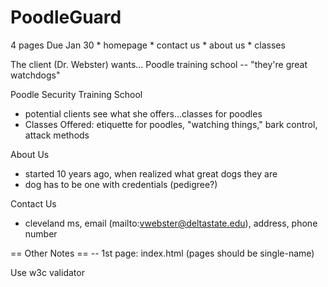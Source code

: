 # PoodleGuard
4 pages Due Jan 30
	* homepage
	* contact us
	* about us
	* classes

The client (Dr. Webster) wants...
Poodle training school -- "they're great watchdogs"

Poodle Security Training School
* potential clients see what she offers...classes for poodles
* Classes Offered: etiquette for poodles, "watching things," bark control, attack methods

About Us
* started 10 years ago, when realized what great dogs they are
* dog has to be one with credentials (pedigree?)

Contact Us
* cleveland ms, email (mailto:vwebster@deltastate.edu), address, phone number

== Other Notes ==
-- 1st page: index.html (pages should be single-name)

Use w3c validator
